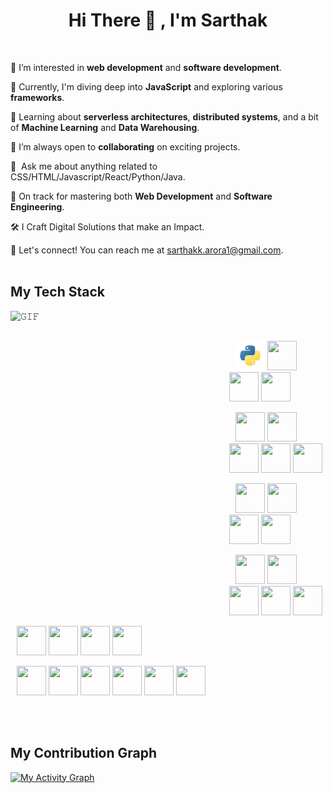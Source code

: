 <!-- ![Sarthak's GIF](https://camo.githubusercontent.com/aeccd107dc976c2b03742434d919359a948926e3b39c0c589df8ed66b69e915a/68747470733a2f2f7777772e63617265657267756964652e636f6d2f6361726565722f77702d636f6e74656e742f75706c6f6164732f323032302f30322f63732d616e2e676966) -->


<center>

# **Hi There 👋 ,  I'm Sarthak**

</center>
<br>

👀 I’m interested in **web development** and **software development**.

🌱 Currently, I'm diving deep into **JavaScript** and exploring various **frameworks**.

🧐 Learning about **serverless architectures**, **distributed systems**, and a bit of **Machine Learning** and **Data Warehousing**.

💞️ I’m always open to **collaborating** on exciting projects.

💬 &nbsp;Ask me about anything related to CSS/HTML/Javascript/React/Python/Java.

🌱 On track for mastering both **Web Development** and **Software Engineering**.

🛠 I Craft Digital Solutions that make an Impact.

📧 Let's connect! You can reach me at sarthakk.arora1@gmail.com.
&nbsp;
&nbsp;<br>
&nbsp;
&nbsp;


## My Tech Stack

<a><img align="left" height="470" width="350" alt="𝙶𝙸𝙵" src="https://i.imgur.com/mtxy6y7.png"></a>

<br> 
<br> 

<code><img style="margin-left: 10px;" height="47" width="47" src="https://raw.githubusercontent.com/github/explore/80688e429a7d4ef2fca1e82350fe8e3517d3494d/topics/python/python.png"></code>
<code><img height="47" width="47" src="https://skillicons.dev/icons?i=java&theme=light"></code>
<code><img height="47" width="47" src="https://skillicons.dev/icons?i=c&theme=light"></code>
<code><img height="47" width="47" src="https://skillicons.dev/icons?i=cpp&theme=light"></code>

<code><img style="margin-left: 10px;" height="47" width="47" src="https://skillicons.dev/icons?i=javascript&theme=light"></code>
<code><img height="47" width="47" src="https://skillicons.dev/icons?i=r&theme=light"></code>
<code><img height="47" width="47" src="https://skillicons.dev/icons?i=firebase&theme=light"></code>
<code><img height="47" width="47" src="https://skillicons.dev/icons?i=sqlite&theme=light"></code>
<code><img height="47" width="47" src="https://skillicons.dev/icons?i=mysql&theme=light"></code>

<code><img style="margin-left: 10px;" height="47" width="47" src="https://skillicons.dev/icons?i=html&theme=light"></code>
<code><img height="47" width="47" src="https://skillicons.dev/icons?i=css&theme=light"></code>
<code><img height="47" width="47" src="https://skillicons.dev/icons?i=react&theme=light"></code>
<code><img height="47" width="47" src="https://skillicons.dev/icons?i=nextjs&theme=light"></code>

<code><img style="margin-left: 10px;" height="47" width="47" src="https://skillicons.dev/icons?i=tailwind&theme=light"></code>
<code><img height="47" width="47" src="https://skillicons.dev/icons?i=bootstrap&theme=light"></code>
<code><img height="47" width="47" src="https://skillicons.dev/icons?i=aws&theme=light"></code>
<code><img height="47" width="47" src="https://skillicons.dev/icons?i=cloudflare&theme=light"></code>
<code><img height="47" width="47" src="https://skillicons.dev/icons?i=netlify&theme=light"></code>

<code><img style="margin-left: 10px;" height="47" width="47" src="https://skillicons.dev/icons?i=svg&theme=light"></code>
<code><img height="47" width="47" src="https://skillicons.dev/icons?i=figma&theme=light"></code>
<code><img height="47" width="47" src="https://skillicons.dev/icons?i=ps&theme=light"></code>
<code><img height="47" width="47" src="https://skillicons.dev/icons?i=git&theme=light"></code>

<code><img style="margin-left: 10px;" height="47" width="47" src="https://skillicons.dev/icons?i=github&theme=light"></code>
<code><img height="47" width="47" src="https://skillicons.dev/icons?i=gitlab&theme=light"></code>
<code><img height="47" width="47" src="https://skillicons.dev/icons?i=visualstudio&theme=light"></code>
<code><img height="47" width="47" src="https://skillicons.dev/icons?i=vscode&theme=light"></code>
<code><img height="47" width="47" src="https://skillicons.dev/icons?i=tensorflow&theme=light"></code>
<code><img height="47" width="47" src="https://skillicons.dev/icons?i=autocad&theme=light"></code>

<br>


<img src="https://i.postimg.cc/NFcy3t7v/ligne-gif-discord-line.gif)](https://postimg.cc/tZBC6LMB" width="1000" height="5" />


## My Contribution Graph

[![My Activity Graph](https://github-readme-activity-graph.vercel.app/graph?username=sarthakkarora&theme=github-dark)](https://github.com/sarthakkarora)
